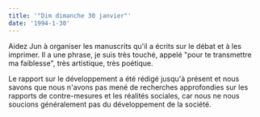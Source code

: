 ```yaml
---
title: '"Dim dimanche 30 janvier"'
date: '1994-1-30'
---
```

Aidez Jun à organiser les manuscrits qu'il a écrits sur le débat et à les imprimer. Il a une phrase, je suis très touché, appelé "pour te transmettre ma faiblesse", très artistique, très poétique.

Le rapport sur le développement a été rédigé jusqu'à présent et nous savons que nous n'avons pas mené de recherches approfondies sur les rapports de contre-mesures et les réalités sociales, car nous ne nous soucions généralement pas du développement de la société.